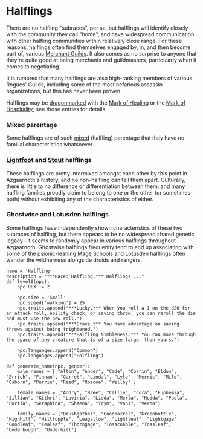 # Halflings
There are no halfling "subraces", per se, but halflings will identify closely with the community they call "home", and have widespread communication with other halfling communities within relatively close range. For these reasons, halflings often find themselves engaged by, in, and then become part of, various [Merchant Guilds](../Organizations/MerchantGuilds/index.md). It also comes as no surprise to anyone that they're quite good at being merchants and guildmasters, particularly when it comes to negotiating.

It is rumored that many halflings are also high-ranking members of various Rogues' Guilds, including some of the most nefarious assassin organizations, but this has never been proven.

Halflings may be [dragonmarked](Dragonmarked.md) with the [Mark of Healing](Healing.md) or the [Mark of Hospitality](Hospitality.md); see those entries for details.

### Mixed parentage
Some halflings are of such [mixed](Mixed.md) (halfling) parentage that they have no familial characteristics whatsoever.

### [Lightfoot](Lightfoot.md) and [Stout](Stout.md) halflings
These halflings are pretty intermixed amongst each other by this point in Azgaarnoth's history, and no non-halfling can tell them apart. Culturally, there is little to no difference or differentiation between them, and many halfling families proudly claim to belong to one or the other (or sometimes both) without exhibiting any of the characteristics of either.

### Ghostwise and Lotusden halflings
Some halflings have independently shown characteristics of these two subraces of halfling, but there appears to be no widespread shared genetic legacy--it seems to randomly appear in various halflings throughout Azgaarnoth. Ghostwise halflings frequently tend to end up associating with some of the psionic-leaning [Mage Schools](../Organizations/MageSchools/index.md) and Lotusden halflings often wander the wildnerness alongside druids and rangers.

```
name = 'Halfling'
description = "***Race: Halfling.*** Halflings...."
def level0(npc):
    npc.DEX += 2

    npc.size = 'Small'
    npc.speed['walking'] = 25
    npc.traits.append("***Lucky.*** When you roll a 1 on the d20 for an attack roll, ability check, or saving throw, you can reroll the die and must use the new roll.")
    npc.traits.append("***Brave.*** You have advantage on saving throws against being frightened.")
    npc.traits.append("***Halfling Nimbleness.*** You can move through the space of any creature that is of a size larger than yours.")

    npc.languages.append("Common")
    npc.languages.append("Halfling")

def generate_name(npc, gender):
    male_names = [ "Alton", "Ander", "Cade", "Corrin", "Eldon", "Errich", "Finnan", "Garret", "Lindal", "Lyle", "Merric", "Milo", "Osborn", "Perrin", "Reed", "Roscoe", "Wellby" ]

    female_names = ["Andry", "Bree", "Callie", "Cora", "Euphemia", "Jillian", "Kithri", "Lavinia", "Lidda", "Merla", "Nedda", "Paela", "Portia", "Seraphina", "Shaena", "Trym", "Vani", "Verna"]

    family_names = ["Brushgather", "Goodbarrel", "Greenbottle", "Highhill", "Hilltopple", "Leagallow", "Lightleaf", "Lightgage", "Goodleaf", "Tealeaf", "Thorngage", "Tosscobble", "Tossleaf", "Underbough", "Underhill"]
```
